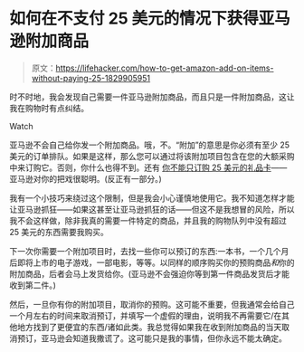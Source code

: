 # 如何在不支付 25 美元的情况下获得亚马逊附加商品

> 原文：<https://lifehacker.com/how-to-get-amazon-add-on-items-without-paying-25-1829905951>

时不时地，我会发现自己需要一件亚马逊附加商品，而且只是一件附加商品，这让我在购物时有点纠结。

Watch

亚马逊不会自己给你发一个附加商品。哦，不。“附加”的意思是你必须有至少 25 美元的订单排队。如果是这样，那么您可以通过将该附加项目包含在您的大额采购中来订购它。否则，你什么也得不到。还有 [你不能只订购 25 美元的礼品卡](https://www.amazon.com/gp/help/customer/display.html/ref=hp_468520_buyaddon?asc_campaign=InlineText&asc_refurl=https://lifehacker.com/how-to-get-amazon-add-on-items-without-paying-25-1829905951&asc_source=&nodeId=200876660&tag=kinjalifehackerlink-20)——亚马逊对你的把戏很聪明。(反正有一部分。)

我有一个小技巧来绕过这个限制，但是我会小心谨慎地使用它。我不知道怎样才能让亚马逊抓狂——如果这甚至让亚马逊抓狂的话——但这不是我想冒的风险，所以我不会这样做，除非我真的需要一件特定的商品，并且我的购物队列中没有超过 25 美元的东西需要我购买。

下一次你需要一个附加项目时，去找一些你可以预订的东西:一本书，一个几个月后即将上市的电子游戏，一部电影，等等。以同样的顺序购买你的预购商品*和*你的附加商品，后者会马上发货给你。(亚马逊不会强迫你等到第一件商品发货后才能收到第二件。)

然后，一旦你有你的附加项目，取消你的预购。这可能不重要，但我通常会给自己一个月左右的时间来取消预订，并填写一个虚假的理由，说明我不再需要它/在其他地方找到了更便宜的东西/诸如此类。我总觉得如果我在收到附加商品的当天取消预订，亚马逊会知道我撒谎了。这可能只是我的事情，但你永远不能太确定。